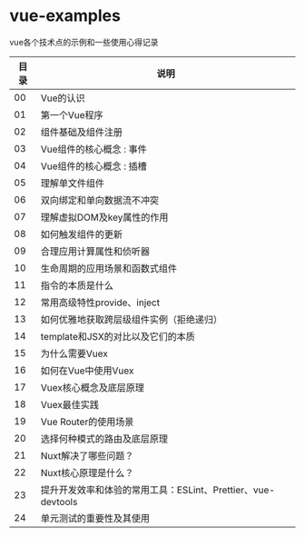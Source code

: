 # vue-examples
vue各个技术点的示例和一些使用心得记录

目录 | 说明
---|---
00 | Vue的认识
01 | 第一个Vue程序
02 | 组件基础及组件注册
03 | Vue组件的核心概念 : 事件 
04 | Vue组件的核心概念 : 插槽
05 | 理解单文件组件
06 | 双向绑定和单向数据流不冲突
07 | 理解虚拟DOM及key属性的作用
08 | 如何触发组件的更新
09 | 合理应用计算属性和侦听器
10 | 生命周期的应用场景和函数式组件
11 | 指令的本质是什么
12 | 常用高级特性provide、inject
13 | 如何优雅地获取跨层级组件实例（拒绝递归）
14 | template和JSX的对比以及它们的本质
15 | 为什么需要Vuex
16 | 如何在Vue中使用Vuex
17 | Vuex核心概念及底层原理
18 | Vuex最佳实践
19 | Vue Router的使用场景
20 | 选择何种模式的路由及底层原理
21 | Nuxt解决了哪些问题？
22 | Nuxt核心原理是什么？
23 | 提升开发效率和体验的常用工具：ESLint、Prettier、vue-devtools
24 | 单元测试的重要性及其使用
